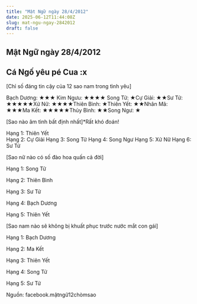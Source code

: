 ```yaml
---
title: "Mật Ngữ ngày 28/4/2012"
date: 2025-06-12T11:44:08Z
slug: mat-ngu-ngay-2842012
draft: false
---
```


## Mật Ngữ ngày 28/4/2012

## Cá Ngố yêu pé Cua :x

[Chỉ số đáng tin cậy của 12 sao nam trong tình yêu] 

 
Bạch Dương: ★★★ 
Kim Ngưu: ★★★★ 
Song Tử: ★Cự Giải: ★★Sư Tử: ★★★★★Xử Nữ: ★★★★Thiên Bình: ★Thiên Yết: ★★Nhân Mã: ★★★Ma Kết: ★★★★★Thủy Bình: ★★Song Ngư: ★ 
 
 
[Sao nào âm tình bất định nhất]*Rất khó đoán! 

 
Hạng 1: Thiên Yết  
Hạng 2: Cự Giải Hạng 3: Song Tử Hạng 4: Song Ngư Hạng 5: Xử Nữ Hạng 6: Sư Tử  
 
 
[Sao nữ nào có số đào hoa quấn cả đời]

 Hạng 1: Song Tử 

 Hạng 2: Thiên Bình 

 Hạng 3: Sư Tử 

Hạng 4: Bạch Dương 

Hạng 5: Thiên Yết 



 [Sao nam nào sẽ không bị khuất phục trước nước mắt con gái]

Hạng 1: Bạch Dương 

Hạng 2: Ma Kết 

Hạng 3: Thiên Yết 

Hạng 4: Song Tử 

Hạng 5: Sư Tử

Nguồn: facebook.mậtngữ12chòmsao